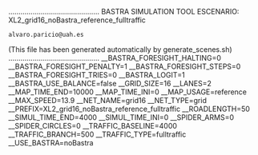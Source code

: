 .............................................
    BASTRA SIMULATION TOOL
    ESCENARIO: XL2_grid16_noBastra_reference_fulltraffic

    alvaro.paricio@uah.es
(This file has been generated automatically by generate_scenes.sh)
.............................................
__BASTRA_FORESIGHT_HALTING=0
__BASTRA_FORESIGHT_PENALTY=1
__BASTRA_FORESIGHT_STEPS=0
__BASTRA_FORESIGHT_TRIES=0
__BASTRA_LOGIT=1
__BASTRA_USE_BALANCE=false
__GRID_SIZE=16
__LANES=2
__MAP_TIME_END=10000
__MAP_TIME_INI=0
__MAP_USAGE=reference
__MAX_SPEED=13.9
__NET_NAME=grid16
__NET_TYPE=grid
__PREFIX=XL2_grid16_noBastra_reference_fulltraffic
__ROADLENGTH=50
__SIMUL_TIME_END=4000
__SIMUL_TIME_INI=0
__SPIDER_ARMS=0
__SPIDER_CIRCLES=0
__TRAFFIC_BASELINE=4000
__TRAFFIC_BRANCH=500
__TRAFFIC_TYPE=fulltraffic
__USE_BASTRA=noBastra

